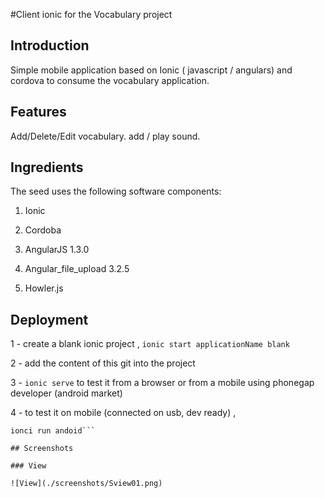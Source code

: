 #Client ionic for the Vocabulary project

## Introduction

Simple mobile application based on Ionic ( javascript / angulars) and cordova to consume
the vocabulary application.

## Features
Add/Delete/Edit vocabulary. add / play sound.


## Ingredients
The seed uses the following software components:

1. Ionic

2. Cordoba

3. AngularJS 1.3.0

4. Angular_file_upload 3.2.5

5. Howler.js

## Deployment
1 - create a blank ionic project , ```ionic start applicationName blank```

2 - add the content of this git into the project

3 - ```ionic serve``` to test it from a browser or from a mobile using phonegap developer (android market)

4 - to test it on mobile (connected on usb, dev ready) ,    
```ionic add android
ionci run andoid```

## Screenshots

### View

![View](./screenshots/Sview01.png)